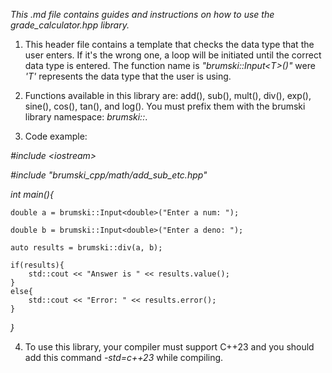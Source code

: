 
_This .md file contains guides and instructions on how to use the grade_calculator.hpp library._

1. This header file contains a template that checks the data type that the user enters. If it's the wrong one, a loop will be initiated until the correct data type is entered. The function name is *"brumski::Input\<T>()"* were *'T'* represents the data type that the user is using.

2. Functions available in this library are: add(), sub(), mult(), div(), exp(), sine(), cos(), tan(), and log(). You must prefix them with the brumski library namespace: _brumski::_.

3. Code example:


*\#include \<iostream>*

*\#include "brumski_cpp/math/add_sub_etc.hpp"*

*int main(){*
    
    double a = brumski::Input<double>("Enter a num: ");
    
    double b = brumski::Input<double>("Enter a deno: ");
    
    auto results = brumski::div(a, b);
    
    if(results){
        std::cout << "Answer is " << results.value();
    }
    else{
        std::cout << "Error: " << results.error();
    }
*}*


4. To use this library, your compiler must support C++23 and you should add this command _-std=c++23_ while compiling.